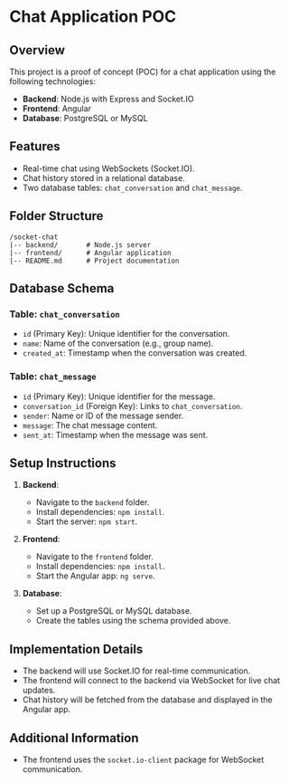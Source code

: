 # Chat Application POC

## Overview
This project is a proof of concept (POC) for a chat application using the following technologies:

- **Backend**: Node.js with Express and Socket.IO
- **Frontend**: Angular
- **Database**: PostgreSQL or MySQL

## Features
- Real-time chat using WebSockets (Socket.IO).
- Chat history stored in a relational database.
- Two database tables: `chat_conversation` and `chat_message`.

## Folder Structure
```
/socket-chat
|-- backend/       # Node.js server
|-- frontend/      # Angular application
|-- README.md      # Project documentation
```

## Database Schema
### Table: `chat_conversation`
- `id` (Primary Key): Unique identifier for the conversation.
- `name`: Name of the conversation (e.g., group name).
- `created_at`: Timestamp when the conversation was created.

### Table: `chat_message`
- `id` (Primary Key): Unique identifier for the message.
- `conversation_id` (Foreign Key): Links to `chat_conversation`.
- `sender`: Name or ID of the message sender.
- `message`: The chat message content.
- `sent_at`: Timestamp when the message was sent.

## Setup Instructions
1. **Backend**:
   - Navigate to the `backend` folder.
   - Install dependencies: `npm install`.
   - Start the server: `npm start`.

2. **Frontend**:
   - Navigate to the `frontend` folder.
   - Install dependencies: `npm install`.
   - Start the Angular app: `ng serve`.

3. **Database**:
   - Set up a PostgreSQL or MySQL database.
   - Create the tables using the schema provided above.

## Implementation Details
- The backend will use Socket.IO for real-time communication.
- The frontend will connect to the backend via WebSocket for live chat updates.
- Chat history will be fetched from the database and displayed in the Angular app.

## Additional Information
- The frontend uses the `socket.io-client` package for WebSocket communication.